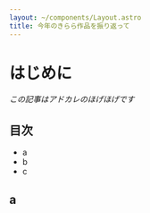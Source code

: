 ```yaml
---
layout: ~/components/Layout.astro
title: 今年のきらら作品を振り返って
---
```


# はじめに

*この記事はアドカレのほげほげです*

## 目次

- a
- b
- c

## a
